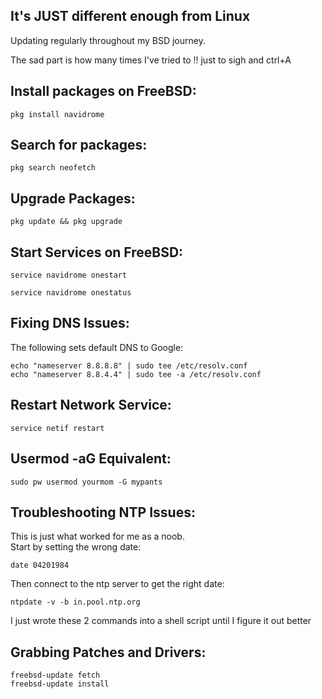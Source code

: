It's JUST different enough from Linux
-------------------------------------
Updating regularly throughout my BSD journey.  

The sad part is how many times I've tried to !! just to sigh and ctrl+A  


Install packages on FreeBSD:
---------------------------
```
pkg install navidrome  
```

Search for packages:
-------------------
```
pkg search neofetch
```

Upgrade Packages:
----------------
```
pkg update && pkg upgrade
```

Start Services on FreeBSD:
-------------------------
```
service navidrome onestart  

service navidrome onestatus  
```

Fixing DNS Issues:
-----------------
The following sets default DNS to Google:  
```
echo "nameserver 8.8.8.8" | sudo tee /etc/resolv.conf
echo "nameserver 8.8.4.4" | sudo tee -a /etc/resolv.conf
```

Restart Network Service:
-----------------------
```
service netif restart
```

Usermod -aG Equivalent:
----------------------
```
sudo pw usermod yourmom -G mypants
```

Troubleshooting NTP Issues:
--------------------------
This is just what worked for me as a noob.  
Start by setting the wrong date:  
```
date 04201984
```
Then connect to the ntp server to get the right date:  
```
ntpdate -v -b in.pool.ntp.org
```
I just wrote these 2 commands into a shell script until I figure it out better

Grabbing Patches and Drivers:
----------------------------
```
freebsd-update fetch
freebsd-update install
```


